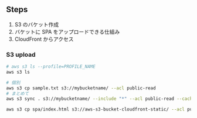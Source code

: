## Steps

1. S3 のバケット作成
1. バケットに SPA をアップロードできる仕組み
1. CloudFront からアクセス

### S3 upload

```sh
# aws s3 ls --profile=PROFILE_NAME
aws s3 ls

# 個別
aws s3 cp sample.txt s3://mybucketname/ --acl public-read
# まとめて
aws s3 sync . s3://mybucketname/ --include "*" --acl public-read --cache-control "max-age=3600"
```

```sh
aws s3 cp spa/index.html s3://aws-s3-bucket-cloudfront-static/ --acl public-read
```
